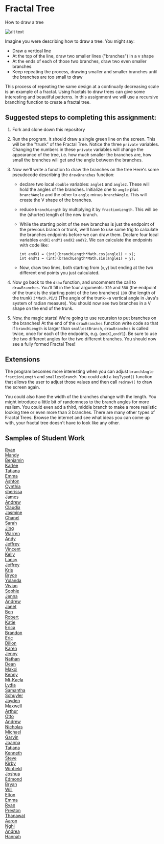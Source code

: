 Fractal Tree
============

How to draw a tree  

![alt text](tree.JPG)  

Imagine you were describing how to draw a tree. You might say: 

* Draw a vertical line  
* At the top of the line, draw two smaller lines ("branches") in a v shape  
* At the ends of each of those two branches, draw two even smaller branches  
* Keep repeating the process, drawing smaller and smaller branches until the branches are too small to draw  

This process of repeating the same design at a continually decreasing scale is an example of a fractal. Using fractals to draw trees can give some interesting and beautiful patterns. In this assignment we will use a recursive branching function to create a fractal tree.

Suggested steps to completing this assignment:
----------------------------------------------
1. Fork and clone down this repository   

2. Run the program. It should draw a single green line on the screen. This will be the "trunk" of the Fractal Tree. Notice the three `private` variables. Changing the numbers in these `private` variables will change the appearance of the tree, i.e. how much smaller the branches are, how small the branches will get and the angle between the branches.
3. Now we'll write a function to draw the branches on the tree Here's some pseudocode describing the `drawBranches` function:  

	* declare two local `double` variables: `angle1` and `angle2`. These will hold the angles of the branches. Initialize one to `angle` plus `branchAngle` and the other to `angle` minus `branchAngle`. This will create the V shape of the branches.  
	* reduce `branchLength` by multiplying it by `fractionLength`. This will be the (shorter) length of the new branch.  
	* While the starting point of the new branches is just the endpoint of the previous branch or trunk, we'll have to use some trig to calculate the branches endpoints before we can draw them. Declare four local variables `endX1` `endY1` `endX2` `endY2`. We can calculate the endpoints with code like:

		`int endX1 = (int)(branchLength*Math.cos(angle1) + x);`  
		`int endY1 = (int)(branchLength*Math.sin(angle1) + y);`  
	* Now, draw two lines, both starting from (`x`,`y`) but ending at the two different end points you just calculated.  

4. Now go back to the `draw` function, and uncomment the call to `drawBranches`. You'll fill in the four arguments: `320` and `380` (the endpoint of the trunk is the starting point of the two branches) `100` (the length of the trunk) `3*Math.PI/2` (The angle of the trunk--a vertical angle in Java's system of radian measure). You should now see two branches in a V shape on the end of the trunk.
5. Now, the magic starts! We're going to use recursion to put branches on the branches! At the end of the `drawBranches` function write code so that if `branchLength` is larger than `smallestBranch`, `drawBranches` is called twice, once for each of the endpoints, e.g. (`endX1`,`endY1`). Be sure to use the two different angles for the two different branches. You should now see a fully formed Fractal Tree!



Extensions
----------------------
The program becomes more interesting when you can adjust `branchAngle` `fractionLength` and `smallestBranch`. You could add a `keyTyped()` function that allows the user to adjust those values and then call `redraw()` to draw the screen again.  

You could also have the width of the branches change with the length. You might introduce a little bit of randomness to the branch angles for more realism. You could even add a third, middle branch to make a more realistic looking tree or even more than 3 branches. There are many other types of Fractal Trees. Browse the internet and see what ideas you can come up with, your fractal tree doesn't have to look like any other.

Samples of Student Work
-----------------------
[Ryan](https://someguy13.github.io/FractalTree/)   
[Mandy](https://mandy-wu.github.io/FractalTree/)   
[Benjamin](https://begilbert.github.io/FractalTree/)   
[Karlee](https://changkarlee.github.io/FractalTree/)   
[Tatiana](https://tgrishanina.github.io/FractalTree/)   
[Emma](https://emblenkinsop.github.io/FractalTree/)   
[Ashton](https://riseofthesaber.github.io/FractalTree/)   
[Cynthia](https://cylee1.github.io/FractalTree/)   
[sherissa](https://sherissago.github.io/FractalTree/)   
[James](https://james168ma.github.io/FractalTree/)   
[Andrew](https://drewren25.github.io/FractalTree/)   
[Claudia](https://zixuanshao.github.io/FractalTree/)   
[Jasmine](https://jizeng2.github.io/FractalTree/)   
[Chanel](https://chan3l.github.io/FractalTree/)   
[Sarah](https://sarah2468.github.io/FractalTree/)   
[Jing](https://jili53.github.io/FractalTree/)   
[Warren](https://werren.github.io/FractalTree/)   
[Andy](https://8-man.github.io/FractalTree/)   
[Jeffrey](https://jechen27.github.io/FractalTree/)   
[Vincent](https://ss963213.github.io/FractalTree/)   
[Kelly](https://kellykelp.github.io/FractalTree/)   
[Lancy](https://lancytan.github.io/FractalTree/)   
[Jeffrey](https://jeffreythesloth.github.io/FractalTree/)   
[Kris](https://potato-krisu.github.io/FractalTree/)   
[Bryce](https://brycekeetonazaz.github.io/FractalTree/)   
[Yolanda](https://yofeng.github.io/FractalTree/)   
[Vivian](https://viviaann.github.io/FractalTree/)   
[Sophie](https://sohuang.github.io/FractalTree/)   
[Jenna](https://jennaralll.github.io/FractalTree/)   
[Andrew](https://ansue1234.github.io/FractalTree/)   
[Janet](https://birded.github.io/FractalTree/)   
[Ben](https://benjaminlanir.github.io/FractalTree/)   
[Robert](https://rshi159.github.io/FractalTree/)   
[Katie](https://kachow4.github.io/FractalTree/)   
[Erica](https://ericamalia.github.io/FractalTree/)   
[Brandon](https://brandontom96.github.io/FractalTree/)   
[Eric](https://jellybeanmill.github.io/OriginalFractal/)   
[Dillon](https://dillonlee27.github.io/FractalTree/)   
[Karen](https://sonokjw.github.io/FractalTree/)   
[Jenny](https://jeyu21.github.io/FractalTree/)   
[Nathan](https://nathansng.github.io/FractalTree/)   
[Dean](https://deanhuynh.github.io/FractalTree/)   
[Makoi](https://magacula1.github.io/FractalTree/)   
[Kenny](https://kennyyu168.github.io/FractalTree/)   
[Mi-Kaela](https://mikamarciales.github.io/FractalTree/)   
[Lydia](https://aqua28.github.io/FractalTree/)   
[Samantha](https://sammirustia.github.io/FractalTree/)   
[Schuyler](https://skschur1.github.io/FractalTree/)   
[Jayden](https://jaydenlee1229.github.io/FractalTree/)   
[Maxwell](https://12maxwellho.github.io/FractalTree/)   
[Arthur](https://arzhang.github.io/FractalTree/)   
[Otto](https://otschmidt.github.io/FractalTree/)   
[Andrew](https://andrewmai123.github.io/FractalTree/)   
[Nicholas](https://woonicholas.github.io/FractalTree/)   
[Michael](https://mipsim.github.io/FractalTree/)   
[Garvin](https://garvingit.github.io/FractalTree/)   
[Joanna](https://j0annalu.github.io/FractalTree/)   
[Tatiana](https://sonotatiana.github.io/FractalTree/)   
[Kenneth](https://kenpaso.github.io/FractalTree/)   
[Steve](https://sjkchang.github.io/FractalTree/)   
[Kirby](https://krbyktl.github.io/FractalTree/)   
[Winfield](https://winfield101.github.io/FractalTree/)   
[Joshua](https://joshualchan.github.io/FractalTree/)   
[Edmond](http://firework999363.github.io/FractalTree/)  
[Bryan](https://bzin22.github.io/FractalTree/)   
[Will](https://williammai.github.io/FractalTree/)   
[Elton](https://elel123.github.io/FractalTree/)   
[Emma](https://emmackenzie.github.io/FractalTree/)   
[Ryan](https://avath.github.io/FractalTree/)   
[Preston](https://prestonttt.github.io/FractalTree/)   
[Thanawat](https://thiskappaisgrey.github.io/FractalTree/index.html)   
[Aaron](https://aahuangithub.github.io/FractalTree/)   
[Nghi](https://nagirokudo.github.io/FractalTree/)   
[Andrea](https://chenandrea29.github.io/FractalTree/)   
[Hannah](https://hadecastro.github.io/FractalTree/)   

